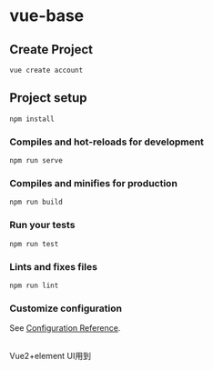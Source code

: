 # vue-base

## Create Project
```
vue create account
```
## Project setup
```
npm install
```

### Compiles and hot-reloads for development
```
npm run serve
```

### Compiles and minifies for production
```
npm run build
```

### Run your tests
```
npm run test
```

### Lints and fixes files
```
npm run lint
```

### Customize configuration
See [Configuration Reference](https://cli.vuejs.org/config/).


##
Vue2+element UI用到<style lang="scss">
报错 Can't resolve 'sass-loader'
```
npm install sass-loader -D
npm install node-sass -D
```

包介绍

```
nprogress  // 进度条
svg-sprite-loader  // svg图标制作
svgo
```